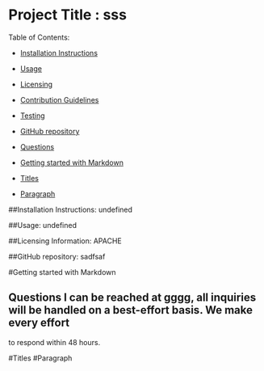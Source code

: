 Project Title :  sss                     
====================

Table of Contents:   

- [Installation Instructions](#installation-instuctions)
- [Usage](#usage)
- [Licensing](#licensing-information)
- [Contribution Guidelines](#contribution-guidelines)
- [Testing](#testing)
- [GitHub repository](#github-repository)
- [Questions](#questions)

- [Getting started with Markdown](#getting-started-with-markdown)
- [Titles](#titles)
- [Paragraph](#paragraph)


##Installation Instructions:  undefined

##Usage:  undefined 




##Licensing Information:  APACHE





##GitHub repository:  sadfsaf

#Getting started with Markdown


## Questions I can be reached at gggg, all inquiries will be handled on a best-effort basis.  We make every effort
to respond within 48 hours. 

#Titles 
#Paragraph
